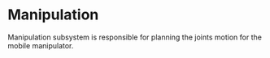 # Manipulation

Manipulation subsystem is responsible for planning the joints motion for the mobile manipulator.